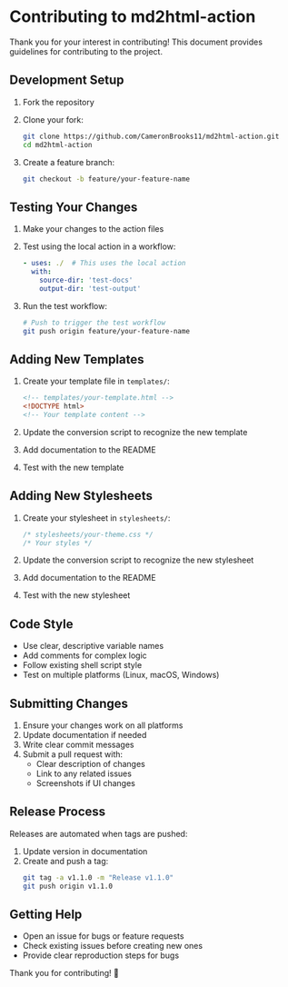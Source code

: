 # Contributing to md2html-action

Thank you for your interest in contributing! This document provides guidelines for contributing to the project.

## Development Setup

1. Fork the repository
2. Clone your fork:
   ```bash
   git clone https://github.com/CameronBrooks11/md2html-action.git
   cd md2html-action
   ```

3. Create a feature branch:
   ```bash
   git checkout -b feature/your-feature-name
   ```

## Testing Your Changes

1. Make your changes to the action files
2. Test using the local action in a workflow:
   ```yaml
   - uses: ./  # This uses the local action
     with:
       source-dir: 'test-docs'
       output-dir: 'test-output'
   ```

3. Run the test workflow:
   ```bash
   # Push to trigger the test workflow
   git push origin feature/your-feature-name
   ```

## Adding New Templates

1. Create your template file in `templates/`:
   ```html
   <!-- templates/your-template.html -->
   <!DOCTYPE html>
   <!-- Your template content -->
   ```

2. Update the conversion script to recognize the new template
3. Add documentation to the README
4. Test with the new template

## Adding New Stylesheets

1. Create your stylesheet in `stylesheets/`:
   ```css
   /* stylesheets/your-theme.css */
   /* Your styles */
   ```

2. Update the conversion script to recognize the new stylesheet
3. Add documentation to the README
4. Test with the new stylesheet

## Code Style

- Use clear, descriptive variable names
- Add comments for complex logic
- Follow existing shell script style
- Test on multiple platforms (Linux, macOS, Windows)

## Submitting Changes

1. Ensure your changes work on all platforms
2. Update documentation if needed
3. Write clear commit messages
4. Submit a pull request with:
   - Clear description of changes
   - Link to any related issues
   - Screenshots if UI changes

## Release Process

Releases are automated when tags are pushed:

1. Update version in documentation
2. Create and push a tag:
   ```bash
   git tag -a v1.1.0 -m "Release v1.1.0"
   git push origin v1.1.0
   ```

## Getting Help

- Open an issue for bugs or feature requests
- Check existing issues before creating new ones
- Provide clear reproduction steps for bugs

Thank you for contributing! 🎉
